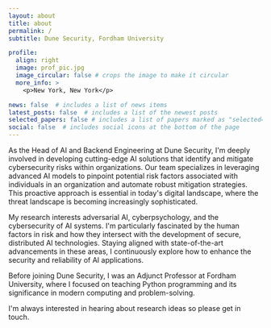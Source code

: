 ```yaml
---
layout: about
title: about
permalink: /
subtitle: Dune Security, Fordham University

profile:
  align: right
  image: prof_pic.jpg
  image_circular: false # crops the image to make it circular
  more_info: >
    <p>New York, New York</p>

news: false  # includes a list of news items
latest_posts: false  # includes a list of the newest posts
selected_papers: false # includes a list of papers marked as "selected={true}"
social: false  # includes social icons at the bottom of the page
---
```


As the Head of AI and Backend Engineering at Dune Security, I'm deeply involved in developing cutting-edge AI solutions that identify and mitigate cybersecurity risks within organizations. Our team specializes in leveraging advanced AI models to pinpoint potential risk factors associated with individuals in an organization and automate robust mitigation strategies. This proactive approach is essential in today's digital landscape, where the threat landscape is becoming increasingly sophisticated.

My research interests adversarial AI, cyberpsychology, and the cybersecurity of AI systems. I'm particularly fascinated by the human factors in risk and how they intersect with the development of secure, distributed AI technologies. Staying aligned with state-of-the-art advancements in these areas, I continuously explore how to enhance the security and reliability of AI applications.

Before joining Dune Security, I was an Adjunct Professor at Fordham University, where I focused on teaching Python programming and its significance in modern computing and problem-solving.

I'm always interested in hearing about research ideas so please get in touch.